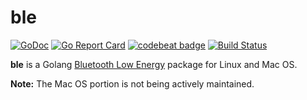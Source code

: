 # ble

[![GoDoc](https://godoc.org/github.com/armaanhammer/ble?status.svg)](https://godoc.org/github.com/armaanhammer/ble)
[![Go Report Card](https://goreportcard.com/badge/armaanhammer/ble)](https://goreportcard.com/report/armaanhammer/ble)
[![codebeat badge](https://codebeat.co/badges/ba9fae6e-77d2-4173-8587-36ac8756676b)](https://codebeat.co/projects/github-com-armaanhammer-ble-master)
[![Build Status](https://travis-ci.org/armaanhammer/ble.svg?branch=master)](https://travis-ci.org/armaanhammer/ble)

**ble** is a Golang [Bluetooth Low Energy](https://en.wikipedia.org/wiki/Bluetooth_Low_Energy) package for Linux and Mac OS.

**Note:** The Mac OS portion is not being actively maintained.
